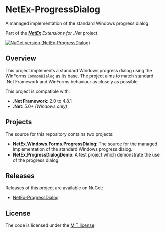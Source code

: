 # NetEx-ProgressDialog
A managed implementation of the standard Windows progress dialog.

Part of the *[**NetEx**](https://github.com/Peckmore/netex) Extensions for .Net* project.

[![NuGet version (NetEx-ProgressDialog)](https://img.shields.io/nuget/v/NetEx-ProgressDialog.svg?style=flat-square)](https://www.nuget.org/packages/NetEx-ProgressDialog/)

## Overview

This project implements a standard Windows progress dialog using the WinForms `CommonDialog` as its base. The project aims to match standard .Net Framework and WinForms behaviour as closely as possible.

This project is compatible with:
- **.Net Framework**: 2.0 to 4.8.1
- **.Net**: 5.0+ *(Windows only)*

## Projects

The source for this repository contains two projects:

- **NetEx.Windows.Forms.ProgressDialog**: The source for the managed implementation of the standard Windows progress dialog.
- **NetEx.ProgressDialogDemo**: A test project which demonstrate the use of the progress dialog.

## Releases

Releases of this project are available on NuGet:

- [NetEx-ProgressDialog](https://www.nuget.org/packages/NetEx-ProgressDialog/)

##  License

The code is licensed under the [MIT license](https://github.com/Peckmore/netex-progressdialog?tab=MIT-1-ov-file#readme).